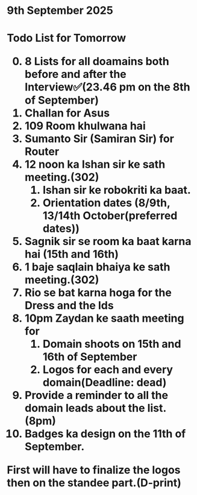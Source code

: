 <h1>9th September 2025<h1>

Todo List for Tomorrow


0. 8 Lists for all doamains both before and after the Interview✅(23.46 pm on the 8th of September)
1. Challan for Asus
2. 109 Room khulwana hai
3. Sumanto Sir (Samiran Sir) for Router
4. 12 noon ka Ishan sir ke sath meeting.(302)
    1. Ishan sir ke robokriti ka baat.
    2. Orientation dates (8/9th, 13/14th October(preferred dates))
5. Sagnik sir se room ka baat karna hai (15th and 16th)
6. 1 baje saqlain bhaiya ke sath meeting.(302)
7. Rio se bat karna hoga for the Dress and the Ids
8. 10pm Zaydan ke saath meeting for 
    1. Domain shoots on 15th and 16th of September
    2. Logos for each and every domain(Deadline: dead)
9. Provide a reminder to all the domain leads about the list.(8pm)
10. Badges ka design on the 11th of September.



First will have to finalize the logos then on the standee part.(D-print)
